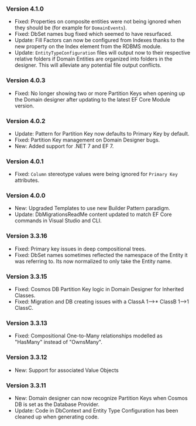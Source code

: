 ﻿### Version 4.1.0

- Fixed: Properties on composite entities were not being ignored when they should be (for example for `DomainEvents`).
- Fixed: DbSet names bug fixed which seemed to have resurfaced.
- Update: Fill Factors can now be configured from Indexes thanks to the new property on the Index element from the RDBMS module.
- Update: `EntityTypeConfiguration` files will output now to their respective relative folders if Domain Entities are organized into folders in the designer. This will alleviate any potential file output conflicts.

### Version 4.0.3

- Fixed: No longer showing two or more Partition Keys when opening up the Domain designer after updating to the latest EF Core Module version.

### Version 4.0.2

- Update: Pattern for Partition Key now defaults to Primary Key by default.
- Fixed: Partition Key management on Domain Designer bugs.
- New: Added support for .NET 7 and EF 7.

### Version 4.0.1

- Fixed: `Column` stereotype values were being ignored for `Primary Key` attributes.

### Version 4.0.0

- New: Upgraded Templates to use new Builder Pattern paradigm.
- Update: DbMigrationsReadMe content updated to match EF Core commands in Visual Studio and CLI.

### Version 3.3.16

* Fixed: Primary key issues in deep compositional trees.
* Fixed: DbSet names sometimes reflected the namespace of the Entity it was referring to. Its now normalized to only take the Entity name.

### Version 3.3.15

 * Fixed: Cosmos DB Partition Key logic in Domain Designer for Inherited Classes.
 * Fixed: Migration and DB creating issues with a ClassA 1-->* ClassB 1-->1 ClassC.

### Version 3.3.13
 
 * Fixed: Compositional One-to-Many relationships modelled as "HasMany" instead of "OwnsMany".

### Version 3.3.12
 
 * New: Support for associated Value Objects

### Version 3.3.11

 * New: Domain designer can now recognize Partition Keys when Cosmos DB is set as the Database Provider.
 * Update: Code in DbContext and Entity Type Configuration has been cleaned up when generating code.